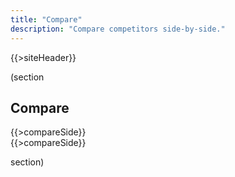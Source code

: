 ```yaml
---
title: "Compare"
description: "Compare competitors side-by-side."
---
```


{{>siteHeader}}

(section

## Compare

<div class="grid stack fill-2 items-y-stretch">
  <div>{{>compareSide}}</div>
  <div>{{>compareSide}}</div>
</div>

section)

<script src="//unpkg.com/alpinejs" defer></script>

<script>
  const DATA = {{{json}}};

  console.log(DATA);

  const getProfile = async (profileId) => {
    const data = await fetch(`/${profileId}.json`).then(x => x.json());

    console.log(data);
  };
</script>